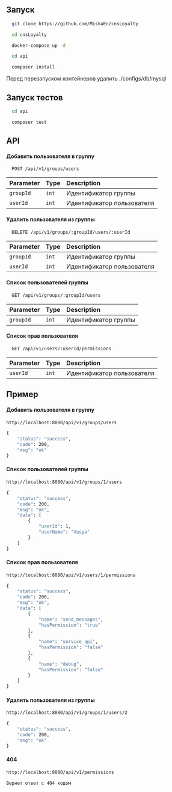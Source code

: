 
## Запуск
```bash
  git clone https://github.com/MishaEn/cnsLoyalty
```
```bash
  cd cnsLoyalty
```
```bash
  docker-compose up -d
```
```bash
  cd api
```
```bash
  composer install
```
Перед перезапуском контейнеров удалить ./configs/db/mysql
## Запуск тестов

```bash
  cd api
```
```bash
  composer test
```


## API

#### Добавить пользователя в группу

```http
  POST /api/v1/groups/users
```

| Parameter  | Type    | Description                |
|:-----------|:--------|:---------------------------|
| `groupId`  | `int`   | Идентификатор группы       |
| `userId`   | `int`   | Идентификатор пользователя |

#### Удалить пользователя из группы

```http
  DELETE /api/v1/groups/:groupId/users/:userId
```

| Parameter  | Type    | Description                |
|:-----------|:--------|:---------------------------|
| `groupId`  | `int`   | Идентификатор группы       |
| `userId`   | `int`   | Идентификатор пользователя |

#### Список пользователей группы

```http
  GET /api/v1/groups/:groupId/users
```

| Parameter | Type    | Description            |
| :-------- |:--------|:-----------------------|
| `groupId` | `int`   | Идентификатор группы   |

#### Список прав пользователя

```http
  GET /api/v1/users/:userId/permissions
```

| Parameter  | Type    | Description                  |
|:-----------|:--------|:-----------------------------|
| `userId`   | `int`   | Идентификатор пользователя   |

## Пример

#### Добавить пользователя в группу
```bash
http://localhost:8080/api/v1/groups/users

{
    "status": "success",
    "code": 200,
    "msg": "ok"
}
```
#### Список пользователей группы
```bash
http://localhost:8080/api/v1/groups/1/users

{
    "status": "success",
    "code": 200,
    "msg": "ok",
    "data": [
        {
            "userId": 1,
            "userName": "Vasya"
        }
    ]
}
```
#### Список прав пользователя
```bash
http://localhost:8080/api/v1/users/1/permissions

{
    "status": "success",
    "code": 200,
    "msg": "ok",
    "data": [
        {
            "name": "send_messages",
            "hasPermission": "true"
        },
        {
            "name": "service_api",
            "hasPermission": "false"
        },
        {
            "name": "debug",
            "hasPermission": "false"
        }
    ]
}
```
#### Удалить пользователя из группы
```bash
http://localhost:8080/api/v1/groups/1/users/2

{
    "status": "success",
    "code": 200,
    "msg": "ok"
}
```
#### 404
```bash
http://localhost:8080/api/v1/permissions

Вернет ответ с 404 кодом
```

